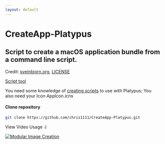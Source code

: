 ```yaml
---
layout: default
---
```


# CreateApp-Platypus
## Script to create a macOS application bundle from a command line script.
Credit: [sveinbjorn.org](https://sveinbjorn.org/files/manpages/platypus.man.html), [LICENSE](https://github.com/sveinbjornt/Platypus/blob/master/LICENSE.txt)

[Script tool](https://github.com/chris1111/CreateApp-Platypus/blob/main/CreateApp%20Platypus.tool)

You need some knowledge of [creating scripts](https://github.com/sveinbjornt/Platypus/blob/master/Documentation/Documentation.md#syntax-checking) to use with Platypus; You also need your Icon AppIcon.icns

#### Clone repository
```bash
git clone https://github.com/chris1111/CreateApp-Platypus.git
```

View Video Usage ⇩

[![Modular Image Creation](https://github.com/user-attachments/assets/68f65560-03ae-4dfe-908f-554e30e2906b)](https://youtu.be/bqx0ulespcg)
